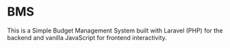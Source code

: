 # BMS
This is a Simple Budget Management System built with Laravel (PHP) for the backend and vanilla JavaScript for frontend interactivity. 
